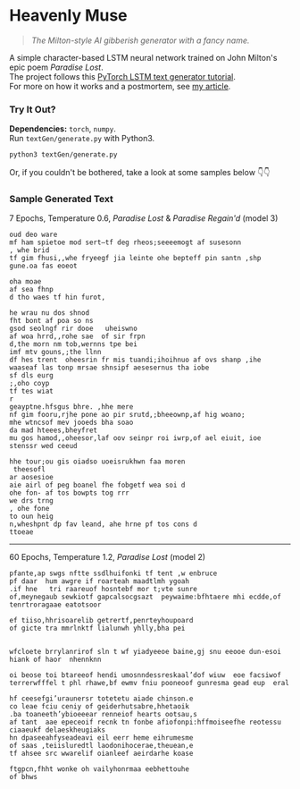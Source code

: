 # Heavenly Muse
> *The Milton-style AI gibberish generator with a fancy name.*

A simple character-based LSTM neural network trained on John Milton's epic poem *Paradise Lost*.  
The project follows this [PyTorch LSTM text generator tutorial](https://machinelearningmastery.com/text-generation-with-lstm-in-pytorch/).  
For more on how it works and a postmortem, see [my article](). 

### Try It Out?
**Dependencies:** `torch`, `numpy`.  
Run `textGen/generate.py` with Python3. 
```bash
python3 textGen/generate.py
```
Or, if you couldn't be bothered, take a look at some samples below 👇👇

### Sample Generated Text
7 Epochs, Temperature 0.6, *Paradise Lost* & *Paradise Regain'd* (model 3)
```gibberish
oud deo ware
mf ham spietoe mod sert—tf deg rheos;seeeemogt af susesonn
, whe brid
tf gim fhusi,,whe fryeegf jia leinte ohe bepteff pin santn ,shp gune.oa fas eoeot

oha moae
af sea fhnp
d tho waes tf hin furot,

he wrau nu dos shnod 
fht bont af poa so ns
gsod seolngf rir dooe   uheiswno
af woa hrrd,,rohe sae  of sir frpn
d,the morn nm tob,wernns tpe bei
imf mtv gouns,;the llnn
df hes trent  oheesrin fr mis tuandi;ihoihnuo af ovs shanp ,ihe waaseaf las tonp mrsae shnsipf aesesernus tha iobe
sf dls eurg
;,oho coyp
tf tes wiat
r
geayptne.hfsgus bhre. ,hhe mere
nf gim fooru,rjhe pone ao pir srutd,;bheeownp,af hig woano;
mhe wtncsof mev jooeds bha soao
da mad hteees,bheyfret
mu gos hamod,,oheesor,laf oov seinpr roi iwrp,of ael eiuit, ioe stenssr wed ceeud

hhe tour;ou gis oiadso uoeisrukhwn faa moren
 theesofl
ar aosesioe  
aie airl of peg boanel fhe fobgetf wea soi d 
ohe fon- af tos bowpts tog rrr 
we drs trng
, ohe fone
to oun heig
n,wheshpnt dp fav leand, ahe hrne pf tos cons d
ttoeae
```
--- 
60 Epochs, Temperature 1.2, *Paradise Lost* (model 2)
```gibberish
pfante,ap swgs nftte ssdlhuifonki tf tent ,w enbruce
pf daar  hum awgre if roarteah maadtlmh ygoah
.if hne   tri raareuof hosntebf mor t;vte sunre
of,meynegaub sewkiotf gapcalsocgsazt  peywaime:bfhtaere mhi ecdde,of tenrtroragaae eatotsoor

ef tiiso,hhrisoarelib getrertf,penrteyhoupoard
of gicte tra mmrlnktf lialunwh yhlly,bha pei


wfcloete brrylanrirof sln t wf yiadyeeoe baine,gj snu eeooe dun-esoi hiank of haor  nhennknn

oi beose toi btareeof hendi umosnndessreskaal’dof wiuw  eoe facsiwof terrerwfffel t phl rhawe,bf ewmv fniu pooneoof gunresma gead eup  eral

hf ceesefgi’uraunersr totetetu aiade chinson.e
co leae fciu ceniy of geiderhutsabre,hhetaoik
.ba toaneeth’ybioeeear renneiof hearts ootsau,s
af tant  aae epeceoif recnk tn fonbe afiofonpi:hffmoiseefhe reotessu ciaaeukf delaeskheugiaks
hn dpaseeahfyseadeavi eil eerr heme eihrumesme
of saas ,teiisluredtl laodonihocerae,theuean,e
tf ahsee src wwarelif oianleef aeirdarhe koase

ftgpcn,fhht wonke oh vailyhonrmaa eebhettouhe
of bhws
```


